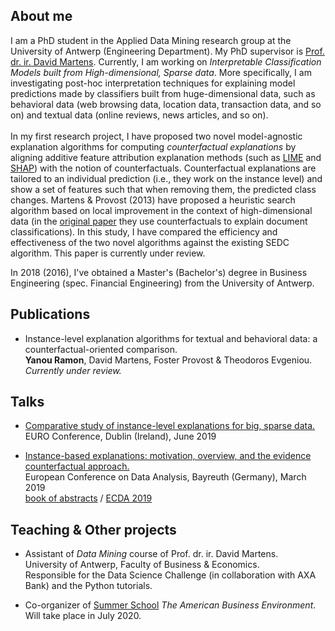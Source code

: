 ## About me

I am a PhD student in the Applied Data Mining research group at the University of Antwerp (Engineering Department). My PhD supervisor is [Prof. dr. ir. David Martens](https://www.uantwerpen.be/nl/personeel/david-martens/). Currently, I am working on *Interpretable Classification Models built from High-dimensional, Sparse data*. More specifically, I am investigating post-hoc interpretation techniques for explaining model predictions made by classifiers built from huge-dimensional data, such as behavioral data (web browsing data, location data, transaction data, and so on) and textual data (online reviews, news articles, and so on). <br/> <br/> In my first research project, I have proposed two novel model-agnostic explanation algorithms for computing *counterfactual explanations* by aligning additive feature attribution explanation methods (such as [LIME](https://arxiv.org/pdf/1602.04938v1.pdf) and [SHAP](https://arxiv.org/pdf/1705.07874.pdf)) with the notion of counterfactuals. Counterfactual explanations are tailored to an individual prediction (i.e., they work on the instance level) and show a set of features such that when removing them, the predicted class changes. Martens & Provost (2013) have proposed a heuristic search algorithm based on local improvement in the context of high-dimensional data (in the [original paper](pages.stern.nyu.edu/~fprovost/Papers/MartensProvost_Explaining.pdf) they use counterfactuals to explain document classifications). In this study, I have compared the efficiency and effectiveness of the two novel algorithms against the existing SEDC algorithm. This paper is currently under review.

In 2018 (2016), I've obtained a Master's (Bachelor's) degree in Business Engineering (spec. Financial Engineering) from the University of Antwerp. 

## Publications

* Instance-level explanation algorithms for textual and behavioral data: a counterfactual-oriented comparison. <br/> **Yanou Ramon**, David Martens, Foster Provost & Theodoros Evgeniou. <br/> *Currently under review.*


## Talks

* [Comparative study of instance-level explanations for big, sparse data.](https://yramon.github.io/files/EURO_presentation_Dublin_June19_YanouRamon.pdf) <br/> EURO Conference, Dublin (Ireland), June 2019

* [Instance-based explanations: motivation, overview, and the evidence counterfactual approach.](https://yramon.github.io/files/ECDA_presentation_Bayreuth_YanouRamon.pdf) <br/> European Conference on Data Analysis, Bayreuth (Germany), March 2019 <br/> [book of abstracts](http://www.gfkl.org/ecda2019/wp-content/uploads/sites/7/2019/03/Book_of_Abstracts_FINAL.pdf) / [ECDA 2019](http://www.gfkl.org/ecda2019/)

## Teaching & Other projects
* Assistant of *Data Mining* course of Prof. dr. ir. David Martens. <br/> University of Antwerp, Faculty of Business & Economics. <br/> Responsible for the Data Science Challenge (in collaboration with AXA Bank) and the Python tutorials.

* Co-organizer of [Summer School](https://www.uantwerpen.be/en/about-uantwerp/faculties/faculty-of-business-and-economics/studying-and-education/programmes/summer-schools/usa-washington/) *The American Business Environment*. <br/> Will take place in July 2020.
